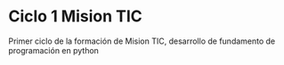 # Ciclo 1 Mision TIC
Primer ciclo de la formación de Mision TIC, desarrollo de fundamento de programación en python
